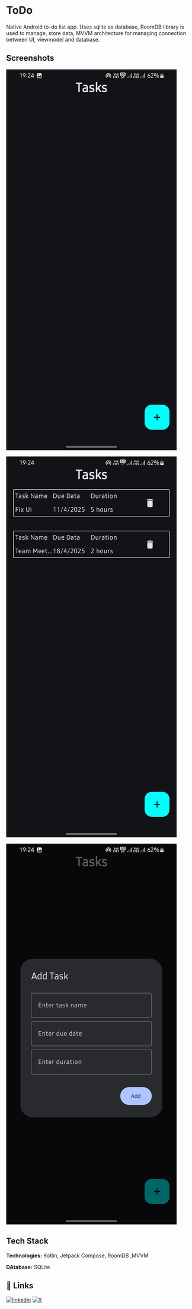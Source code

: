 
# ToDo
Native Android to-do list app. Uses sqlite as database, RoomDB library is used to manage, store data, MVVM architecture for managing connection between UI, viewmodel and database.


## Screenshots

![App Screenshot](https://github.com/ShankhanilSaha/ToDo/blob/main/Screenshots/Screenshot1.jpeg)

![App Screenshot](https://github.com/ShankhanilSaha/ToDo/blob/main/Screenshots/Screenshot2.jpeg)

![App Screenshot](https://github.com/ShankhanilSaha/ToDo/blob/main/Screenshots/Screenshot3.jpeg)


## Tech Stack

**Technologies:** Kotlin, Jetpack Compose, RoomDB ,MVVM

**DAtabase:** SQLite




## 🔗 Links

[![linkedin](https://img.shields.io/badge/linkedin-0A66C2?style=for-the-badge&logo=linkedin&logoColor=white)](https://www.linkedin.com/in/shankhanil-saha/)
[![X](https://img.shields.io/badge/twitter-1DA1F2?style=for-the-badge&logo=twitter&logoColor=white)](https://x.com/ShankhanilSaha)

